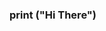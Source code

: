 ### print ("**Hi There**")

<!--

- 🔭 I usually create Website and Apps. ...
- 🌱 I’m currently learning O level (IGCSE) majoring Computer Science  ...

-->
